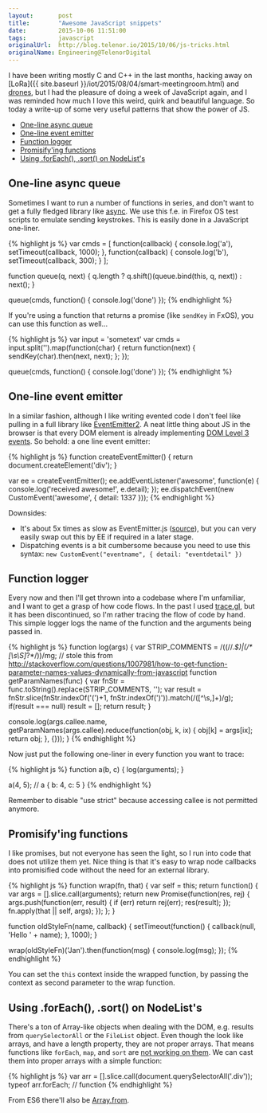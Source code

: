 ```yaml
---
layout:       post
title:        "Awesome JavaScript snippets"
date:         2015-10-06 11:51:00
tags:         javascript
originalUrl:  http://blog.telenor.io/2015/10/06/js-tricks.html
originalName: Engineering@TelenorDigital
---
```


I have been writing mostly C and C++ in the last months, hacking away on [LoRa]({{ site.baseurl }}/iot/2015/08/04/smart-meetingroom.html) and [drones](https://hacks.mozilla.org/2015/08/flying-a-drone-in-your-browser-with-webbluetooth/), but I had the pleasure of doing a week of JavaScript again, and I was reminded how much I love this weird, quirk and beautiful language. So today a write-up of some very useful patterns that show the power of JS.

* [One-line async queue](/2015/10/06/js-tricks.html#one-line-async-queue)
* [One-line event emitter](/2015/10/06/js-tricks.html#one-line-event-emitter)
* [Function logger](/2015/10/06/js-tricks.html#function-logger)
* [Promisify'ing functions](/2015/10/06/js-tricks.html#promisifying-functions)
* [Using .forEach(), .sort() on NodeList's](/2015/10/06/js-tricks.html#using-foreach-sort-on-nodelists)

<!--more-->

## One-line async queue

Sometimes I want to run a number of functions in series, and don't want to get a fully fledged library like [async](https://github.com/caolan/async). We use this f.e. in Firefox OS test scripts to emulate sending keystrokes. This is easily done in a JavaScript one-liner.

{% highlight js %}
var cmds = [
  function(callback) { console.log('a'), setTimeout(callback, 1000); },
  function(callback) { console.log('b'), setTimeout(callback, 300); }
];

function queue(q, next) {
  q.length ? q.shift()(queue.bind(this, q, next)) : next();
}

queue(cmds, function() { console.log('done') });
{% endhighlight %}

If you're using a function that returns a promise (like `sendKey` in FxOS), you can use this function as well...

{% highlight js %}
var input = 'sometext'
var cmds = input.split('').map(function(char) {
  return function(next) {
    sendKey(char).then(next, next);
  };
});

queue(cmds, function() { console.log('done') });
{% endhighlight %}

## One-line event emitter

In a similar fashion, although I like writing evented code I don't feel like pulling in a full library like [EventEmitter2](https://github.com/asyncly/EventEmitter2). A neat little thing about JS in the browser is that every DOM element is already implementing [DOM Level 3 events](http://www.w3.org/TR/DOM-Level-3-Events/). So behold: a one line event emitter:

{% highlight js %}
function createEventEmitter() {
  return document.createElement('div');
}

var ee = createEventEmitter();
ee.addEventListener('awesome', function(e) {
  console.log('received awesome!', e.detail);
});
ee.dispatchEvent(new CustomEvent('awesome', { detail: 1337 }));
{% endhighlight %}

Downsides:

* It's about 5x times as slow as EventEmitter.js ([source](https://groups.google.com/d/msg/mozilla.dev.gaia/D4kRaSDspQI/OINSjliIu5oJ)), but you can very easily swap out this by EE if required in a later stage.
* Dispatching events is a bit cumbersome because you need to use this syntax: `new CustomEvent("eventname", { detail: "eventdetail" })`

## Function logger

Every now and then I'll get thrown into a codebase where I'm unfamiliar, and I want to get a grasp of how code flows. In the past I used [trace.gl](https://remysharp.com/2013/05/13/tracegl-for-javascript-debugging), but it has been discontinued, so I'm rather tracing the flow of code by hand. This simple logger logs the name of the function and the arguments being passed in.

{% highlight js %}
function log(args) {
  var STRIP_COMMENTS = /((\/\/.*$)|(\/\*[\s\S]*?\*\/))/mg;
  // stole this from http://stackoverflow.com/questions/1007981/how-to-get-function-parameter-names-values-dynamically-from-javascript
  function getParamNames(func) {
    var fnStr = func.toString().replace(STRIP_COMMENTS, '');
    var result = fnStr.slice(fnStr.indexOf('(')+1, fnStr.indexOf(')')).match(/([^\s,]+)/g);
    if(result === null)
       result = [];
    return result;
  }

  console.log(args.callee.name, getParamNames(args.callee).reduce(function(obj, k, ix) {
    obj[k] = args[ix];
    return obj;
  }, {}));
}
{% endhighlight %}

Now just put the following one-liner in every function you want to trace:

{% highlight js %}
function a(b, c) {
  log(arguments);
}

a(4, 5);
// a { b: 4, c: 5 }
{% endhighlight %}

Remember to disable "use strict" because accessing callee is not permitted anymore.

## Promisify'ing functions

I like promises, but not everyone has seen the light, so I run into code that does not utilize them yet. Nice thing is that it's easy to wrap node callbacks into promisified code without the need for an external library.

{% highlight js %}
function wrap(fn, that) {
  var self = this;
  return function() {
    var args = [].slice.call(arguments);
    return new Promise(function(res, rej) {
      args.push(function(err, result) {
        if (err) return rej(err);
        res(result);
      });
      fn.apply(that || self, args);
    });
  };
}

function oldStyleFn(name, callback) {
  setTimeout(function() {
    callback(null, 'Hello ' + name);
  }, 1000);
}

wrap(oldStyleFn)('Jan').then(function(msg) {
  console.log(msg);
});
{% endhighlight %}

You can set the `this` context inside the wrapped function, by passing the context as second parameter to the wrap function.

## Using .forEach(), .sort() on NodeList's

There's a ton of Array-like objects when dealing with the DOM, e.g. results from `querySelectorAll` or the `FileList` object. Even though the look like arrays, and have a length property, they are not proper arrays. That means functions like `forEach`, `map`, and `sort` are [not working on them](http://stackoverflow.com/questions/16020593/sorting-a-filelist-object/16020614#16020614). We can cast them into proper arrays with a simple function:

{% highlight js %}
var arr = [].slice.call(document.querySelectorAll('.div'));
typeof arr.forEach;
// function
{% endhighlight %}

From ES6 there'll also be [Array.from](https://developer.mozilla.org/en-US/docs/Web/JavaScript/Reference/Global_Objects/Array/from).
